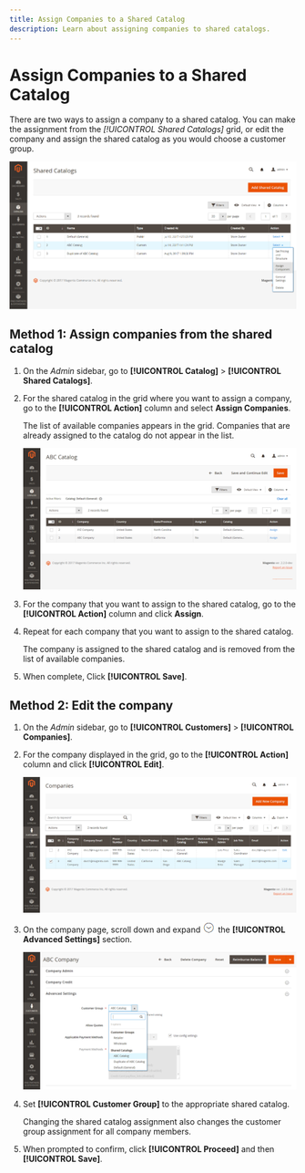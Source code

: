 ```yaml
---
title: Assign Companies to a Shared Catalog
description: Learn about assigning companies to shared catalogs.
---
```

# Assign Companies to a Shared Catalog

There are two ways to assign a company to a shared catalog. You can make the assignment from the _[!UICONTROL Shared Catalogs]_ grid, or edit the company and assign the shared catalog as you would choose a customer group.

![Assign Companies](./assets/shared-catalog-assign-companies.png)<!-- zoom -->

## Method 1: Assign companies from the shared catalog

1. On the _Admin_ sidebar, go to **[!UICONTROL Catalog]** > **[!UICONTROL Shared Catalogs]**.

1. For the shared catalog in the grid where you want to assign a company, go to the **[!UICONTROL Action]** column and select **Assign Companies**.

   The list of available companies appears in the grid. Companies that are already assigned to the catalog do not appear in the list.

   ![Available Companies](./assets/shared-catalog-assign-companies-grid.png)<!-- zoom -->

1. For the company that you want to assign to the shared catalog, go to the **[!UICONTROL Action]** column and click **Assign**.

1. Repeat for each company that you want to assign to the shared catalog.

   The company is assigned to the shared catalog and is removed from the list of available companies.

1. When complete, Click **[!UICONTROL Save]**.

## Method 2: Edit the company

1. On the _Admin_ sidebar, go to **[!UICONTROL Customers]** > **[!UICONTROL Companies]**.

1. For the company displayed in the grid, go to the **[!UICONTROL Action]** column and click **[!UICONTROL Edit]**.

   ![Edit Company](./assets/companies-grid-edit.png)<!-- zoom -->

1. On the company page, scroll down and expand ![Expansion selector](../assets/icon-display-expand.png) the **[!UICONTROL Advanced Settings]** section.

   ![Customer Groups / Shared Catalogs](./assets/company-customer-group-shared-catalog.png)<!-- zoom -->

1. Set **[!UICONTROL Customer Group]** to the appropriate shared catalog.

   Changing the shared catalog assignment also changes the customer group assignment for all company members.

1. When prompted to confirm, click **[!UICONTROL Proceed]** and then **[!UICONTROL Save]**.
